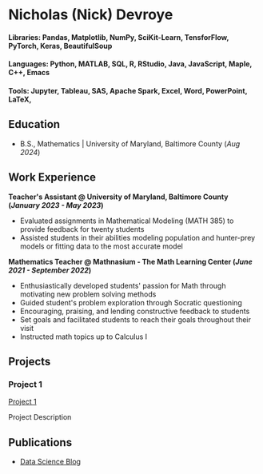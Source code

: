 # Nicholas (Nick) Devroye

#### Libraries: Pandas, Matplotlib, NumPy, SciKit-Learn, TensforFlow, PyTorch, Keras, BeautifulSoup
#### Languages: Python, MATLAB, SQL, R, RStudio, Java, JavaScript, Maple, C++, Emacs
#### Tools: Jupyter, Tableau, SAS, Apache Spark, Excel, Word, PowerPoint, LaTeX, 

## Education 			        		
- B.S., Mathematics | University of Maryland, Baltimore County (_Aug 2024_)

## Work Experience
**Teacher's Assistant @ University of Maryland, Baltimore County (_January 2023 - May 2023_)**
- Evaluated assignments in Mathematical Modeling (MATH 385) to provide feedback for twenty students
- Assisted students in their abilities modeling population and hunter-prey models or fitting data to the most accurate model

**Mathematics Teacher @ Mathnasium - The Math Learning Center (_June 2021 - September 2022_)**
- Enthusiastically developed students' passion for Math through motivating new problem solving methods
- Guided student's problem exploration through Socratic questioning
- Encouraging, praising, and lending constructive feedback to students
- Set goals and facilitated students to reach their goals throughout their visit
- Instructed math topics up to Calculus I

## Projects
### Project 1
[Project 1]([https://nickdevroye.github.io/](https://nickdevroye.github.io/))

Project Description

## Publications

- [Data Science Blog](https://medium.com/)
